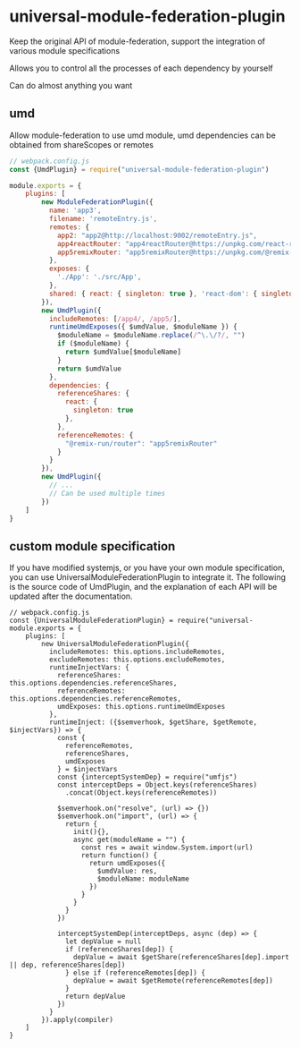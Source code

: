 # universal-module-federation-plugin

Keep the original API of module-federation, support the integration of various module specifications

Allows you to control all the processes of each dependency by yourself

Can do almost anything you want

## umd

Allow module-federation to use umd module, umd dependencies can be obtained from shareScopes or remotes

``` js
// webpack.config.js
const {UmdPlugin} = require("universal-module-federation-plugin")

module.exports = {
    plugins: [
        new ModuleFederationPlugin({
          name: 'app3',
          filename: 'remoteEntry.js',
          remotes: {
            app2: "app2@http://localhost:9002/remoteEntry.js",
            app4reactRouter: "app4reactRouter@https://unpkg.com/react-router@6.4.3/dist/umd/react-router.production.min.js",
            app5remixRouter: "app5remixRouter@https://unpkg.com/@remix-run/router@1.0.3/dist/router.umd.min.js"
          },
          exposes: {
            './App': './src/App',
          },
          shared: { react: { singleton: true }, 'react-dom': { singleton: true } },
        }),
        new UmdPlugin({
          includeRemotes: [/app4/, /app5/],
          runtimeUmdExposes({ $umdValue, $moduleName }) {
            $moduleName = $moduleName.replace(/^\.\/?/, "")
            if ($moduleName) {
              return $umdValue[$moduleName]
            }
            return $umdValue
          },
          dependencies: {
            referenceShares: {
              react: {
                singleton: true
              },
            },
            referenceRemotes: {
              "@remix-run/router": "app5remixRouter"
            }
          }
        }),
        new UmdPlugin({
          // ...
          // Can be used multiple times
        })   
    ]
}
```

## custom module specification

If you have modified systemjs, or you have your own module specification, you can use UniversalModuleFederationPlugin to integrate it. The following is the source code of UmdPlugin, and the explanation of each API will be updated after the documentation.

```
// webpack.config.js
const {UniversalModuleFederationPlugin} = require("universal-
module.exports = {
    plugins: [
        new UniversalModuleFederationPlugin({
          includeRemotes: this.options.includeRemotes,
          excludeRemotes: this.options.excludeRemotes,
          runtimeInjectVars: {
            referenceShares: this.options.dependencies.referenceShares,
            referenceRemotes: this.options.dependencies.referenceRemotes,
            umdExposes: this.options.runtimeUmdExposes
          },
          runtimeInject: ({$semverhook, $getShare, $getRemote, $injectVars}) => {
            const {
              referenceRemotes,
              referenceShares,
              umdExposes
            } = $injectVars
            const {interceptSystemDep} = require("umfjs")
            const interceptDeps = Object.keys(referenceShares)
              .concat(Object.keys(referenceRemotes))
    
            $semverhook.on("resolve", (url) => {})
            $semverhook.on("import", (url) => {
              return {
                init(){},
                async get(moduleName = "") {
                  const res = await window.System.import(url)
                  return function() {
                    return umdExposes({
                      $umdValue: res,
                      $moduleName: moduleName
                    })
                  }
                }
              }
            })
    
            interceptSystemDep(interceptDeps, async (dep) => {
              let depValue = null
              if (referenceShares[dep]) {
                depValue = await $getShare(referenceShares[dep].import || dep, referenceShares[dep])
              } else if (referenceRemotes[dep]) {
                depValue = await $getRemote(referenceRemotes[dep])
              }
              return depValue
            })
          }
        }).apply(compiler)
    ]
}
```